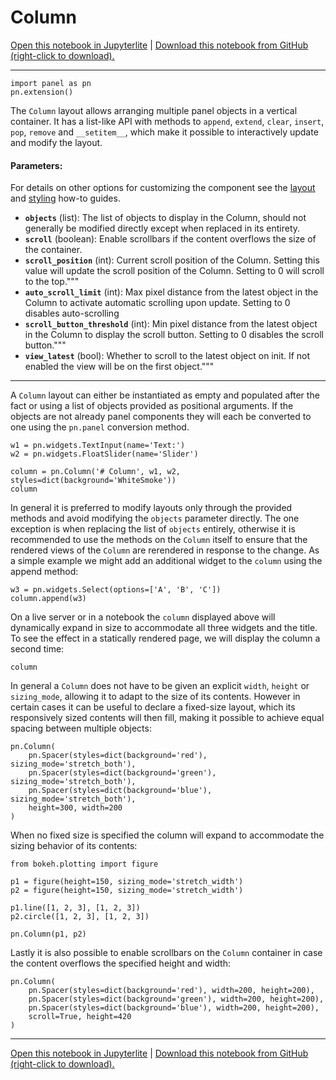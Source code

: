 # Column

[Open this notebook in Jupyterlite](https://panelite.holoviz.org?path=/reference/layouts/Column.ipynb) | [Download this notebook from GitHub (right-click to download).](https://raw.githubusercontent.com/holoviz/panel/main/examples/reference/layouts/Column.ipynb)

---
```{pyodide}
import panel as pn
pn.extension()
```

The ``Column`` layout allows arranging multiple panel objects in a vertical container. It has a list-like API with methods to ``append``, ``extend``, ``clear``, ``insert``, ``pop``, ``remove`` and ``__setitem__``, which make it possible to interactively update and modify the layout.

#### Parameters:

For details on other options for customizing the component see the [layout](../../how_to/layout/index.md) and [styling](../../how_to/styling/index.md) how-to guides.

* **``objects``** (list): The list of objects to display in the Column, should not generally be modified directly except when replaced in its entirety.
* **``scroll``** (boolean): Enable scrollbars if the content overflows the size of the container.
* **``scroll_position``** (int): Current scroll position of the Column. Setting this value will update the scroll position of the Column. Setting to 0 will scroll to the top."""
* **``auto_scroll_limit``** (int): Max pixel distance from the latest object in the Column to activate automatic scrolling upon update. Setting to 0 disables auto-scrolling
* **``scroll_button_threshold``** (int): Min pixel distance from the latest object in the Column to display the scroll button. Setting to 0 disables the scroll button."""
* **``view_latest``** (bool): Whether to scroll to the latest object on init. If not enabled the view will be on the first object."""

___

A ``Column`` layout can either be instantiated as empty and populated after the fact or using a list of objects provided as positional arguments. If the objects are not already panel components they will each be converted to one using the ``pn.panel`` conversion method.

```{pyodide}
w1 = pn.widgets.TextInput(name='Text:')
w2 = pn.widgets.FloatSlider(name='Slider')

column = pn.Column('# Column', w1, w2, styles=dict(background='WhiteSmoke'))
column
```

In general it is preferred to modify layouts only through the provided methods and avoid modifying the ``objects`` parameter directly. The one exception is when replacing the list of ``objects`` entirely, otherwise it is recommended to use the methods on the ``Column`` itself to ensure that the rendered views of the ``Column`` are rerendered in response to the change. As a simple example we might add an additional widget to the ``column`` using the append method:

```{pyodide}
w3 = pn.widgets.Select(options=['A', 'B', 'C'])
column.append(w3)
```

On a live server or in a notebook the `column` displayed above will dynamically expand in size to accommodate all three widgets and the title. To see the effect in a statically rendered page, we will display the column a second time:

```{pyodide}
column
```

In general a ``Column`` does not have to be given an explicit ``width``, ``height`` or ``sizing_mode``, allowing it to adapt to the size of its contents. However in certain cases it can be useful to declare a fixed-size layout, which its responsively sized contents will then fill, making it possible to achieve equal spacing between multiple objects:

```{pyodide}
pn.Column(
    pn.Spacer(styles=dict(background='red'),   sizing_mode='stretch_both'),
    pn.Spacer(styles=dict(background='green'), sizing_mode='stretch_both'),
    pn.Spacer(styles=dict(background='blue'),  sizing_mode='stretch_both'),
    height=300, width=200
)
```

When no fixed size is specified the column will expand to accommodate the sizing behavior of its contents:

```{pyodide}
from bokeh.plotting import figure

p1 = figure(height=150, sizing_mode='stretch_width')
p2 = figure(height=150, sizing_mode='stretch_width')

p1.line([1, 2, 3], [1, 2, 3])
p2.circle([1, 2, 3], [1, 2, 3])

pn.Column(p1, p2)
```

Lastly it is also possible to enable scrollbars on the `Column` container in case the content overflows the specified height and width:

```{pyodide}
pn.Column(
    pn.Spacer(styles=dict(background='red'), width=200, height=200),
    pn.Spacer(styles=dict(background='green'), width=200, height=200),
    pn.Spacer(styles=dict(background='blue'), width=200, height=200),
    scroll=True, height=420
)
```

---
[Open this notebook in Jupyterlite](https://panelite.holoviz.org?path=/reference/layouts/Column.ipynb) | [Download this notebook from GitHub (right-click to download).](https://raw.githubusercontent.com/holoviz/panel/main/examples/reference/layouts/Column.ipynb)
